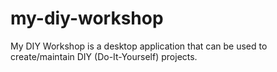# my-diy-workshop
My DIY Workshop is a desktop application that can be used to create/maintain DIY (Do-It-Yourself) projects.
